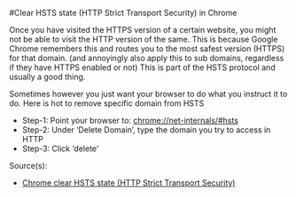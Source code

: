 #Clear HSTS state (HTTP Strict Transport Security) in Chrome

Once you have visited the HTTPS version of a certain website, you might not be able to visit the HTTP version of the same.
This is because Google Chrome remembers this and routes you to the most safest version (HTTPS) for that domain. (and annoyingly also apply this to sub domains, regardless if they have HTTPS enabled or not) This is part of the HSTS protocol and usually a good thing.

Sometimes however you just want your browser to do what you instruct it to do. Here is hot to remove specific domain from HSTS


* Step-1: Point your browser to: [chrome://net-internals/#hsts](chrome://net-internals/#hsts)
* Step-2: Under ‘Delete Domain’, type the domain you try to access in HTTP
* Step-3: Click ‘delete’

Source(s):
* [Chrome clear HSTS state (HTTP Strict Transport Security)](https://kamaradski.com/2856/chrome-clear-hsts-state-http-strict-transport-security)
